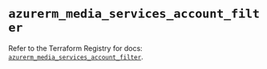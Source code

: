 # `azurerm_media_services_account_filter`

Refer to the Terraform Registry for docs: [`azurerm_media_services_account_filter`](https://registry.terraform.io/providers/hashicorp/azurerm/3.97.1/docs/resources/media_services_account_filter).
